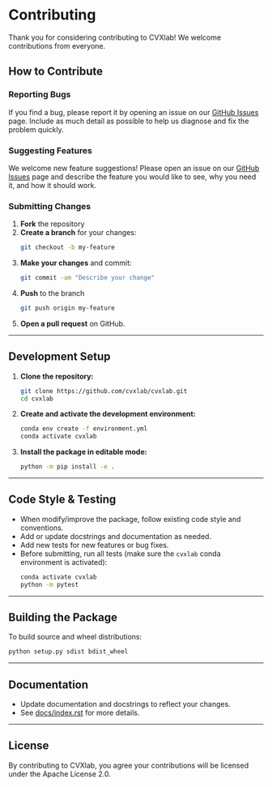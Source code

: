 # Contributing

Thank you for considering contributing to CVXlab! We welcome contributions from everyone. 

## How to Contribute

### Reporting Bugs
If you find a bug, please report it by opening an issue on our [GitHub Issues](https://github.com/cvxlab/cvxlab/issues) page. Include as much detail as possible to help us diagnose and fix the problem quickly.

### Suggesting Features
We welcome new feature suggestions! Please open an issue on our [GitHub Issues](https://github.com/cvxlab/cvxlab/issues) page and describe the feature you would like to see, why you need it, and how it should work.

### Submitting Changes
1. **Fork** the repository
2. **Create a branch** for your changes:
   ```sh
   git checkout -b my-feature
   ```
3. **Make your changes** and commit:
   ```sh
   git commit -am "Describe your change"
   ```
5. **Push** to the branch
    ```sh
    git push origin my-feature
    ```
6. **Open a pull request** on GitHub.

---

## Development Setup

1. **Clone the repository:**
   ```sh
   git clone https://github.com/cvxlab/cvxlab.git
   cd cvxlab
   ```

2. **Create and activate the development environment:**
   ```sh
   conda env create -f environment.yml
   conda activate cvxlab
   ```

3. **Install the package in editable mode:**
   ```sh
   python -m pip install -e .
   ```

---

## Code Style & Testing

- When modify/improve the package, follow existing code style and conventions.
- Add or update docstrings and documentation as needed.
- Add new tests for new features or bug fixes.
- Before submitting, run all tests (make sure the `cvxlab` conda environment is activated):
  ```sh
  conda activate cvxlab
  python -m pytest
  ```

---

## Building the Package

To build source and wheel distributions:
```sh
python setup.py sdist bdist_wheel
```

---

## Documentation

- Update documentation and docstrings to reflect your changes.
- See [docs/index.rst](index.rst) for more details.

---

## License

By contributing to CVXlab, you agree your contributions will be licensed under 
the Apache License 2.0.